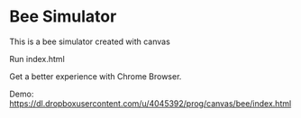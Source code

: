 # Bee Simulator

This is a bee simulator created with canvas

Run index.html

Get a better experience with Chrome Browser.

Demo: https://dl.dropboxusercontent.com/u/4045392/prog/canvas/bee/index.html
